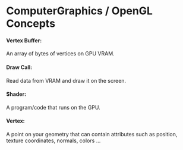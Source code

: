 <h1> ComputerGraphics / OpenGL Concepts </h1>

<h4> Vertex Buffer: </h4> An array of bytes of vertices on GPU VRAM. </br>
<h4> Draw Call: </h4> Read data from VRAM and draw it on the screen. </br>
<h4> Shader: </h4> A program/code that runs on the GPU. </br>
<h4> Vertex: </h4> A point on your geometry that can contain attributes such as position, texture coordinates, normals, colors ... </br>
